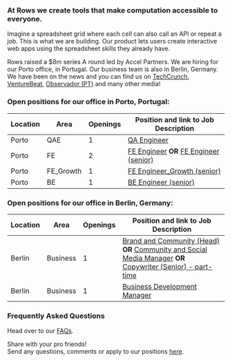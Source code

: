 ### At Rows we create tools that make computation accessible to everyone.

Imagine a spreadsheet grid where each cell can also call an API or repeat a job. This is what we are building. Our product lets users create interactive web apps using the spreadsheet skills they already have.

Rows raised a $8m series A round led by Accel Partners. We are hiring for our Porto office, in Portugal. Our business team is also in Berlin, Germany. We have been on the news and you can find us on [TechCrunch](https://tcrn.ch/2LnB1r0), [VentureBeat](https://bit.ly/2IGwgHS), [Observador (PT)](https://bit.ly/2rZV0Ar) and many other media!

### Open positions for our office in Porto, Portugal:

| Location        | Area         | Openings | Position and link to Job Description |
| --------------- | ------------ | -------- | --------------- |
|Porto            | QAE          | 1        | [QA Engineer](/job%20descriptions/QA%20Engineer.md) |
|Porto            | FE           | 2        | [FE Engineer](/job%20descriptions/FE%20engineer_Porto.md) **OR** [FE Engineer (senior)](/job%20descriptions/FE%20engineer%20(senior)_Porto.md) |    
|Porto            | FE_Growth    | 1        | [FE Engineer_Growth (senior)](/job%20descriptions/FE%20engineer%20Growth%20Team%20(senior)_Porto.md)|
|Porto            | BE           | 1        | [BE Engineer (senior)](/job%20descriptions/BE%20engineer%20(senior)_Porto.md) |


### Open positions for our office in Berlin, Germany:

| Location        | Area         | Openings | Position and link to Job Description |
| --------------- | ------------ | -------- | --------------- |
|Berlin           | Business     | 1        | [Brand and Community (Head)](/job%20descriptions/Brand%20and%20Community%20(Head)_Berlin.md) **OR** [Community and Social Media Manager](/job%20descriptions/Community%20and%20Social%20Media%20Manager.md) **OR** [Copywriter (Senior) - part-time](/job%20descriptions/Copywriter%20(Senior)%20-%20part-time.md) |
|Berlin           | Business     | 1        | [Business Development Manager](/job%20descriptions/Business%20Development%20Manager_Berlin.md)       |

### Frequently Asked Questions
Head over to our [FAQs](/FAQs.md).

Share with your pro friends!  
Send any questions, comments or apply to our positions [here](mailto:join@rows.com).
